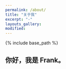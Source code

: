 ```yaml
---
permalink: /about/
title: "关于我"
excerpt: "-"
layouts_gallery:
modified: 
---
```


{% include base_path %}

## 你好，我是 Frank。
